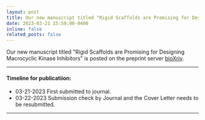 ```yaml
---
layout: post
title: Our new manuscript titled "Rigid Scaffolds are Promising for Designing Macrocyclic Kinase Inhibitors" is posted on the preprint server [bioXriv](https://www.biorxiv.org/content/10.1101/2023.03.17.533119v1).
date: 2023-03-21 15:59:00-0400
inline: false
related_posts: false
---
```


Our new manuscript titled "Rigid Scaffolds are Promising for Designing Macrocyclic Kinase Inhibitors" is posted on the preprint server [bioXriv](https://www.biorxiv.org/content/10.1101/2023.03.17.533119v1).

***

#### Timeline for publicatiion:
<ul>
    <li>03-21-2023 First submitted to journal.</li>
    <li>03-22-2023 Submission check by Journal and the Cover Letter needs to be resubmitted.</li>
</ul>


***
